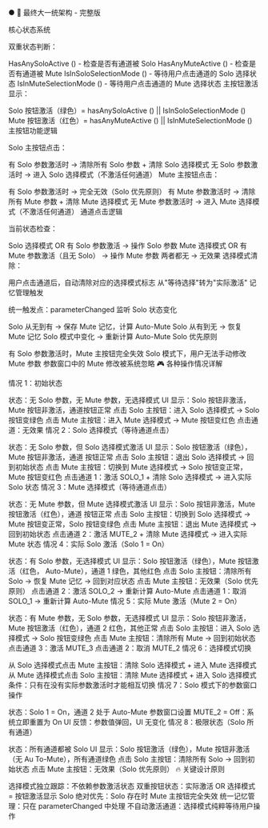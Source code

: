  ● 🎯 最终大一统架构 - 完整版

核心状态系统

双重状态判断：

HasAnySoloActive () - 检查是否有通道被 Solo
HasAnyMuteActive () - 检查是否有通道被 Mute
IsInSoloSelectionMode () -
等待用户点击通道的 Solo 选择状态
IsInMuteSelectionMode () -
等待用户点击通道的 Mute 选择状态
主按钮激活显示：

Solo 按钮激活（绿色）= hasAnySoloActive () ||
IsInSoloSelectionMode ()
Mute 按钮激活（红色）= hasAnyMuteActive () ||
IsInMuteSelectionMode ()
主按钮功能逻辑

Solo 主按钮点击：

有 Solo 参数激活时 → 清除所有 Solo 参数 +
清除 Solo 选择模式
无 Solo 参数激活时 →
进入 Solo 选择模式（不激活任何通道）
Mute 主按钮点击：

有 Solo 参数激活时 → 完全无效（Solo 优先原则）
有 Mute 参数激活时 → 清除所有 Mute 参数 +
清除 Mute 选择模式
无 Mute 参数激活时 →
进入 Mute 选择模式（不激活任何通道）
通道点击逻辑

当前状态检查：

Solo 选择模式 OR 有 Solo 参数激活 → 操作 Solo 参数
Mute 选择模式 OR 有 Mute 参数激活（且无 Solo） →
操作 Mute 参数
两者都无 → 无效果
选择模式清除：

用户点击通道后，自动清除对应的选择模式标志
从"等待选择"转为"实际激活"
记忆管理触发

统一触发点：parameterChanged 监听 Solo 状态变化

Solo 从无到有 → 保存 Mute 记忆，计算 Auto-Mute
Solo 从有到无 → 恢复 Mute 记忆
Solo 模式中变化 → 重新计算 Auto-Mute
Solo 优先原则

有 Solo 参数激活时，Mute 主按钮完全失效
Solo 模式下，用户无法手动修改 Mute 参数
参数窗口中的 Mute 修改被系统忽略
🎮 各种操作情况详解

情况 1：初始状态

状态：无 Solo 参数，无 Mute 参数，无选择模式
UI 显示：Solo 按钮非激活，Mute 按钮非激活，通道按钮正常
点击 Solo 主按钮：进入 Solo 选择模式 → Solo 按钮变绿色
点击 Mute 主按钮：进入 Mute 选择模式 → Mute 按钮变红色
点击通道：无效果
情况 2：Solo 选择模式（等待通道点击）

状态：无 Solo 参数，但 Solo 选择模式激活
UI 显示：Solo 按钮激活（绿色），Mute 按钮非激活，通道
按钮正常
点击 Solo 主按钮：退出 Solo 选择模式 → 回到初始状态
点击 Mute 主按钮：切换到 Mute 选择模式 →
Solo 按钮变正常，Mute 按钮变红色
点击通道 1：激活 SOLO_1 + 清除 Solo 选择模式 →
进入实际 Solo 状态
情况 3：Mute 选择模式（等待通道点击）

状态：无 Mute 参数，但 Mute 选择模式激活
UI 显示：Solo 按钮非激活，Mute 按钮激活（红色），通道
按钮正常
点击 Solo 主按钮：切换到 Solo 选择模式 →
Mute 按钮变正常，Solo 按钮变绿色
点击 Mute 主按钮：退出 Mute 选择模式 → 回到初始状态
点击通道 2：激活 MUTE_2 + 清除 Mute 选择模式 →
进入实际 Mute 状态
情况 4：实际 Solo 激活（Solo 1 = On）

状态：有 Solo 参数，无选择模式
UI 显示：Solo 按钮激活（绿色），Mute 按钮激活（红色，
Auto-Mute），通道 1 绿色，其他红色
点击 Solo 主按钮：清除所有 Solo → 恢复 Mute 记忆 →
回到对应状态
点击 Mute 主按钮：无效果（Solo 优先原则）
点击通道 2：激活 SOLO_2 → 重新计算 Auto-Mute
点击通道 1：取消 SOLO_1 → 重新计算 Auto-Mute
情况 5：实际 Mute 激活（Mute 2 = On）

状态：有 Mute 参数，无 Solo 参数，无选择模式
UI 显示：Solo 按钮非激活，Mute 按钮激活（红色），通道
2 红色，其他正常
点击 Solo 主按钮：进入 Solo 选择模式 → Solo 按钮变绿色
点击 Mute 主按钮：清除所有 Mute → 回到初始状态
点击通道 3：激活 MUTE_3
点击通道 2：取消 MUTE_2
情况 6：选择模式切换

从 Solo 选择模式点击 Mute 主按钮：清除 Solo 选择模式 +
进入 Mute 选择模式
从 Mute 选择模式点击 Solo 主按钮：清除 Mute 选择模式 +
进入 Solo 选择模式
条件：只有在没有实际参数激活时才能相互切换
情况 7：Solo 模式下的参数窗口操作

状态：Solo 1 = On，通道 2 处于 Auto-Mute
参数窗口设置 MUTE_2 = Off：系统立即重置为 On
UI 反馈：参数值弹回，UI 无变化
情况 8：极限状态（Solo 所有通道）

状态：所有通道都被 Solo
UI 显示：Solo 按钮激活（绿色），Mute 按钮非激活（无 Au
To-Mute），所有通道绿色
点击 Solo 主按钮：清除所有 Solo → 回到初始状态
点击 Mute 主按钮：无效果（Solo 优先原则）
🔥 关键设计原则

选择模式独立跟踪：不依赖参数激活状态
双重按钮状态：实际激活 OR 选择模式 = 按钮激活显示
Solo 绝对优先：Solo 存在时 Mute 主按钮完全失效
统一记忆管理：只在 parameterChanged 中处理
不自动激活通道：选择模式纯粹等待用户操作